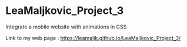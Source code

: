 # LeaMaljkovic_Project_3
Integrate a mobile website with animations in CSS

Link to my web page : https://leamaljk.github.io/LeaMaljkovic_Project_3/
